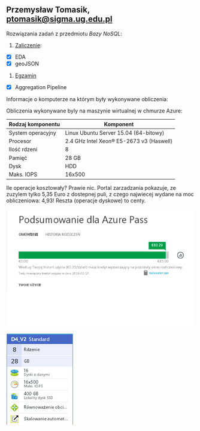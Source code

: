 ## Przemysław Tomasik, ptomasik@sigma.ug.edu.pl

Rozwiązania zadań z przedmiotu *Bazy NoSQL*:

1. [Zaliczenie](zaliczenie.md):
 - [x] EDA
 - [x] geoJSON
1. [Egzamin](egzamin.md)
 - [x] Aggregation Pipeline

Informacje o komputerze na którym były wykonywane obliczenia:

Obliczenia wykonywane byly na maszynie wirtualnej w chmurze Azure:

| Rodzaj komponentu     | Komponent                       |
|-----------------------|---------------------------------|
| System operacyjny     | Linux Ubuntu Server 15.04 (64-bitowy)  |
| Procesor              | 2.4 GHz Intel Xeon® E5-2673 v3 (Haswell)   |
| Ilość rdzeni          | 8                              |
| Pamięć                | 28 GB                          |
| Dysk| HDD|
| Maks. IOPS | 16x500 |

Ile operacje kosztowały? Prawie nic. Portal zarzadzania pokazuje, ze zuzylem tylko 5,35 Euro z dostepnej puli, z czego najwiecej wydane na moc obliczeniowa: 4,93! Reszta (operacje dyskowe) to centy. 

![import](img/wydatki.bmp)

![import](img/no_sql_system_info.bmp)

